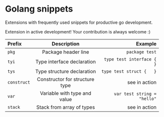 # Golang snippets

Extensions with frequently used snippets for productive go development.

Extension in active development! Your contribution is always welcome :)

| Prefix| Description | Example |
| :---- |:-----------:| -------:|
| `pkg` | Package header line | `package test` |
| `tyi` | Type interface declaration | ```type test interface {   }``` |
| `tys` | Type structure declaration | ```type test struct {   }``` |
| `construct` | Constructor for structure type | see in action |
| `var` | Variable with type and value | `var test string = "hello"` |
| `stack` | Stack from array of types | see in action |

